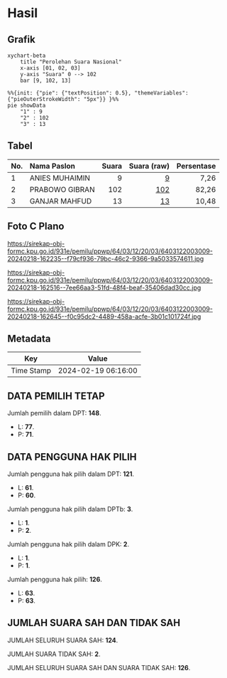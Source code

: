 # Hasil

## Grafik

```mermaid
xychart-beta
    title "Perolehan Suara Nasional"
    x-axis [01, 02, 03]
    y-axis "Suara" 0 --> 102
    bar [9, 102, 13]
```

```mermaid
%%{init: {"pie": {"textPosition": 0.5}, "themeVariables": {"pieOuterStrokeWidth": "5px"}} }%%
pie showData
    "1" : 9
    "2" : 102
    "3" : 13
```

## Tabel

| No. | Nama Paslon    | Suara | Suara (raw) | Persentase |
|:--- |:-------------- | -----:| -----------:| ----------:|
| 1   | ANIES MUHAIMIN | 9     | [9][p-1]    | 7,26       |
| 2   | PRABOWO GIBRAN | 102   | [102][p-2]  | 82,26      |
| 3   | GANJAR MAHFUD  | 13    | [13][p-3]   | 10,48      |


[p-1]: https://github.com/gigit-pemilu/pemilu-2024/blob/main/pilpres/hitung-suara/sub/64-kalimantan-timur/sub/03-berau/sub/12-batu-putih/sub/2003-batu-putih/sub/009-tps/sub/paslon-1.txt
[p-2]: https://github.com/gigit-pemilu/pemilu-2024/blob/main/pilpres/hitung-suara/sub/64-kalimantan-timur/sub/03-berau/sub/12-batu-putih/sub/2003-batu-putih/sub/009-tps/sub/paslon-2.txt
[p-3]: https://github.com/gigit-pemilu/pemilu-2024/blob/main/pilpres/hitung-suara/sub/64-kalimantan-timur/sub/03-berau/sub/12-batu-putih/sub/2003-batu-putih/sub/009-tps/sub/paslon-3.txt

## Foto C Plano

https://sirekap-obj-formc.kpu.go.id/931e/pemilu/ppwp/64/03/12/20/03/6403122003009-20240218-162235--f79cf936-79bc-46c2-9366-9a5033574611.jpg

https://sirekap-obj-formc.kpu.go.id/931e/pemilu/ppwp/64/03/12/20/03/6403122003009-20240218-162516--7ee66aa3-51fd-48f4-beaf-35406dad30cc.jpg

https://sirekap-obj-formc.kpu.go.id/931e/pemilu/ppwp/64/03/12/20/03/6403122003009-20240218-162645--f0c95dc2-4489-458a-acfe-3b01c101724f.jpg


## Metadata

| Key        | Value               |
| ---------- | ------------------- |
| Time Stamp | 2024-02-19 06:16:00 |


## DATA PEMILIH TETAP

Jumlah pemilih dalam DPT: **148**.
 * L: **77**.
 * P: **71**.

## DATA PENGGUNA HAK PILIH

Jumlah pengguna hak pilih dalam DPT: **121**.
 * L: **61**.
 * P: **60**.

Jumlah pengguna hak pilih dalam DPTb: **3**.
 * L: **1**.
 * P: **2**.

Jumlah pengguna hak pilih dalam DPK: **2**.
 * L: **1**.
 * P: **1**.

Jumlah pengguna hak pilih: **126**.
 * L: **63**.
 * P: **63**.

## JUMLAH SUARA SAH DAN TIDAK SAH

JUMLAH SELURUH SUARA SAH: **124**.

JUMLAH SUARA TIDAK SAH: **2**.

JUMLAH SELURUH SUARA SAH DAN SUARA TIDAK SAH: **126**.


